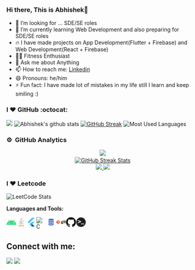 ### Hi there, This is Abhishek👋

- 🔭 I’m looking for ... SDE/SE roles
- 🌱 I’m currently learning Web Development and also preparing for SDE/SE roles
- 🔥  I have made projects on App Development(Flutter + Firebase) and Web Development(React + Firebase)
- 💪🏻 Fitness Enthusiast
- 💬 Ask me about Anything
- 📫 How to reach me: [Linkedin](https://www.linkedin.com/in/abhishek-kumar-3a813b169/)
- 😄 Pronouns: he/him
- ⚡ Fun fact: I have made lot of mistakes in my life still I learn and keep smiling :)


### I :heart: GitHub :octocat:
[<img src="https://github-profile-trophy.vercel.app/?username=code-gene&theme=radical&row=2&column=3" />](https://github.com/ryo-ma/github-profile-trophy)
![Abhishek's github stats](https://github-readme-stats.vercel.app/api?username=code-gene&show_icons=true&line_height=32&theme=radical)
[![GitHub Streak](https://github-readme-streak-stats.herokuapp.com/?user=code-gene&theme=dark)](https://github.com/DenverCoder1/github-readme-streak-stats)
![Most Used Languages](https://github-readme-stats.vercel.app/api/top-langs/?username=code-gene&layout=compact&theme=vision-friendly-dark)

### ⚙️ &nbsp;GitHub Analytics

<p align="center">
<a href="https://github.com/code-gene">
  <img src="https://github-profile-trophy.vercel.app/?username=code-gene&theme=onestar&no-frame=true&row=2&column=4" />
  <br>
  <img src="https://github-readme-streak-stats.herokuapp.com/?user=code-gene&theme=dark&date_format=j%20M%5B%20Y%5D&currStreakLabel=6FDA44&fire=6FDA44&ring=6FDA44" alt="GitHub Streak Stats" height="200" />
        <br>
  <img height="180em" src="https://github-readme-stats-eight-theta.vercel.app/api?username=code-gene&show_icons=true&theme=vision-friendly-dark&include_all_commits=true&count_private=true"/>
  <img height="180em" src="https://github-readme-stats-eight-theta.vercel.app/api/top-langs/?username=code-gene&layout=compact&langs_count=8&theme=vision-friendly-dark"/>
</a>
</p>

### I :heart: Leetcode
![LeetCode Stats](https://leetcode.card.workers.dev/abhishekumar_1401?theme=dark&font=source_code_pro&extension=activity)


**Languages and Tools:**  

<img align="left" alt="Android SDK" width="26px" src="https://raw.githubusercontent.com/github/explore/80688e429a7d4ef2fca1e82350fe8e3517d3494d/topics/android/android.png" />
<img align="left" alt="Java" width="26px" src="https://raw.githubusercontent.com/github/explore/80688e429a7d4ef2fca1e82350fe8e3517d3494d/topics/java/java.png" />
<img align="left" alt="Python" width="26px" src="https://raw.githubusercontent.com/github/explore/80688e429a7d4ef2fca1e82350fe8e3517d3494d/topics/flutter/flutter.png" />
<img align="left" alt="C" width="26px" src="https://brandslogos.com/wp-content/uploads/images/large/c-logo.png" />
<!-- <img align="left" alt="HTML5" width="26px" src="https://raw.githubusercontent.com/github/explore/80688e429a7d4ef2fca1e82350fe8e3517d3494d/topics/html/html.png" /> -->
<!-- <img align="left" alt="CSS3" width="26px" src="https://raw.githubusercontent.com/github/explore/80688e429a7d4ef2fca1e82350fe8e3517d3494d/topics/css/css.png" /> -->
<img align="left" alt="SQL" width="26px" src="https://raw.githubusercontent.com/github/explore/80688e429a7d4ef2fca1e82350fe8e3517d3494d/topics/sql/sql.png" />
<img align="left" alt="Git" width="26px" src="https://raw.githubusercontent.com/github/explore/80688e429a7d4ef2fca1e82350fe8e3517d3494d/topics/git/git.png" />
<img align="left" alt="GitHub" width="26px" src="https://raw.githubusercontent.com/github/explore/78df643247d429f6cc873026c0622819ad797942/topics/github/github.png" />

<img align="left" alt="Terminal" width="26px" src="https://raw.githubusercontent.com/github/explore/80688e429a7d4ef2fca1e82350fe8e3517d3494d/topics/terminal/terminal.png" />

<br><br>

## Connect with me:

<p align = "center">
  
[<img src="https://img.shields.io/badge/linkedin-%2312100E.svg?&style=for-the-badge&logo=linkedin&logoColor=white&color=black" />](https://www.linkedin.com/in/abhishek-kumar-3a813b169/)
[<img src="https://img.shields.io/badge/instagram-%2312100E.svg?&style=for-the-badge&logo=instagram&logoColor=white&color=black" />](https://www.instagram.com/decipher_ak/)


<br>

<br>

<br>
